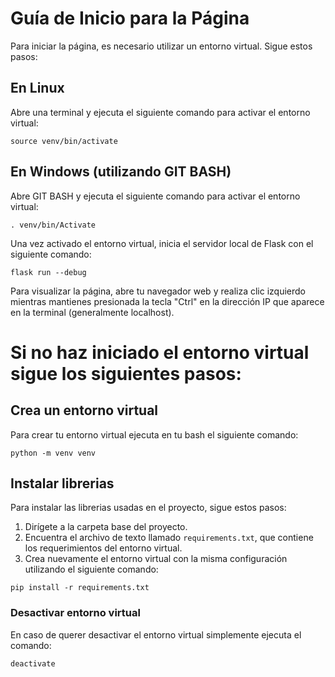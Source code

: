 # Guía de Inicio para la Página

Para iniciar la página, es necesario utilizar un entorno virtual. Sigue estos pasos:

## En Linux

Abre una terminal y ejecuta el siguiente comando para activar el entorno virtual:

```
source venv/bin/activate
```

## En Windows (utilizando GIT BASH)

Abre GIT BASH y ejecuta el siguiente comando para activar el entorno virtual:

```
. venv/bin/Activate
```

Una vez activado el entorno virtual, inicia el servidor local de Flask con el siguiente comando:

```
flask run --debug
```

Para visualizar la página, abre tu navegador web y realiza clic izquierdo mientras mantienes presionada la tecla "Ctrl" en la dirección IP que aparece en la terminal (generalmente localhost).

# Si no haz iniciado el entorno virtual sigue los siguientes pasos:

## Crea un entorno virtual

Para crear tu entorno virtual ejecuta en tu bash el siguiente comando:
```
python -m venv venv
```

## Instalar librerias

Para instalar las librerias usadas en el proyecto, sigue estos pasos:

1. Dirígete a la carpeta base del proyecto.
2. Encuentra el archivo de texto llamado `requirements.txt`, que contiene los requerimientos del entorno virtual.
3. Crea nuevamente el entorno virtual con la misma configuración utilizando el siguiente comando:

```
pip install -r requirements.txt
```

### Desactivar entorno virtual
En caso de querer desactivar el entorno virtual simplemente ejecuta el comando:
```
deactivate
```
